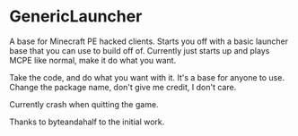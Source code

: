GenericLauncher
================

A base for Minecraft PE hacked clients. Starts you off with a basic launcher base that you can use to build off of. Currently just starts up and plays MCPE like normal, make it do what you want.

Take the code, and do what you want with it. It's a base for anyone to use. Change the package name, don't give me credit, I don't care.

Currently crash when quitting the game.

Thanks to byteandahalf to the initial work.
